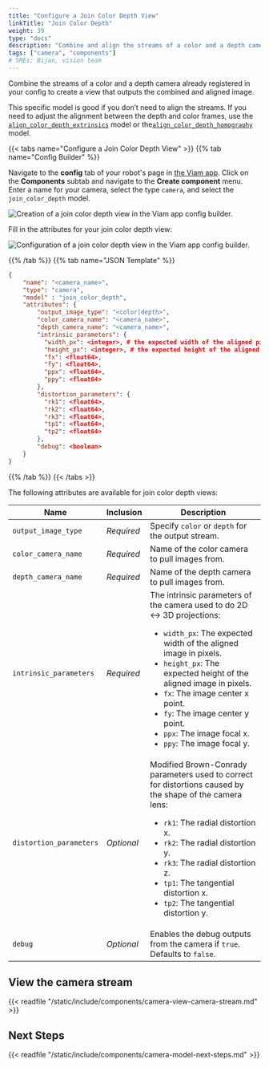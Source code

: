 ```yaml
---
title: "Configure a Join Color Depth View"
linkTitle: "Join Color Depth"
weight: 39
type: "docs"
description: "Combine and align the streams of a color and a depth camera."
tags: ["camera", "components"]
# SMEs: Bijan, vision team
---
```


Combine the streams of a color and a depth camera already registered in your config to create a view that outputs the combined and aligned image.

This specific model is good if you don’t need to align the streams.
If you need to adjust the alignment between the depth and color frames, use the [`align_color_depth_extrinsics`](../align-color-depth-extrinsics) model or the[`align_color_depth_homography`](../align-color-depth-homography) model.

{{< tabs name="Configure a Join Color Depth View" >}}
{{% tab name="Config Builder" %}}

Navigate to the **config** tab of your robot's page in [the Viam app](https://app.viam.com).
Click on the **Components** subtab and navigate to the **Create component** menu.
Enter a name for your camera, select the type `camera`, and select the `join_color_depth` model.

![Creation of a join color depth view in the Viam app config builder.](../img/create-join-color-depth.png)

Fill in the attributes for your join color depth view:

![Configuration of a join color depth view in the Viam app config builder.](../img/configure-join-color-depth.png)

{{% /tab %}}
{{% tab name="JSON Template" %}}

```json {class="line-numbers linkable-line-numbers"}
{
    "name": "<camera_name>",
    "type": "camera",
    "model" : "join_color_depth",
    "attributes": {
        "output_image_type": "<color|depth>",
        "color_camera_name": "<camera_name>",
        "depth_camera_name": "<camera_name>",
        "intrinsic_parameters": {
          "width_px": <integer>, # the expected width of the aligned pic
          "height_px": <integer>, # the expected height of the aligned pic
          "fx": <float64>,
          "fy": <float64>,
          "ppx": <float64>,
          "ppy": <float64>
        },
        "distortion_parameters": {
          "rk1": <float64>,
          "rk2": <float64>,
          "rk3": <float64>,
          "tp1": <float64>,
          "tp2": <float64>
        },
        "debug": <boolean>
    }
}
```

{{% /tab %}}
{{< /tabs >}}

The following attributes are available for join color depth views:

| Name | Inclusion | Description |
| ---- | --------- | ----------- |
| `output_image_type` | *Required* | Specify `color` or `depth` for the output stream. |
| `color_camera_name` | *Required* | Name of the color camera to pull images from. |
| `depth_camera_name` | *Required* | Name of the depth camera to pull images from. |
| `intrinsic_parameters` | *Required* | The intrinsic parameters of the camera used to do 2D <-> 3D projections: <ul> <li> <code>width_px</code>: The expected width of the aligned image in pixels. </li> <li> <code>height_px</code>: The expected height of the aligned image in pixels. </li> <li> <code>fx</code>: The image center x point. </li> <li> <code>fy</code>: The image center y point. </li> <li> <code>ppx</code>: The image focal x. </li> <li> <code>ppy</code>: The image focal y. </li> </ul> |
| `distortion_parameters` | *Optional* | Modified Brown-Conrady parameters used to correct for distortions caused by the shape of the camera lens: <ul> <li> <code>rk1</code>: The radial distortion x. </li> <li> <code>rk2</code>: The radial distortion y. </li> <li> <code>rk3</code>: The radial distortion z. </li> <li> <code>tp1</code>: The tangential distortion x. </li> <li> <code>tp2</code>: The tangential distortion y. </li> </ul> |
| `debug` | *Optional* | Enables the debug outputs from the camera if `true`. Defaults to `false`. |

## View the camera stream

{{< readfile "/static/include/components/camera-view-camera-stream.md" >}}

## Next Steps

{{< readfile "/static/include/components/camera-model-next-steps.md" >}}
